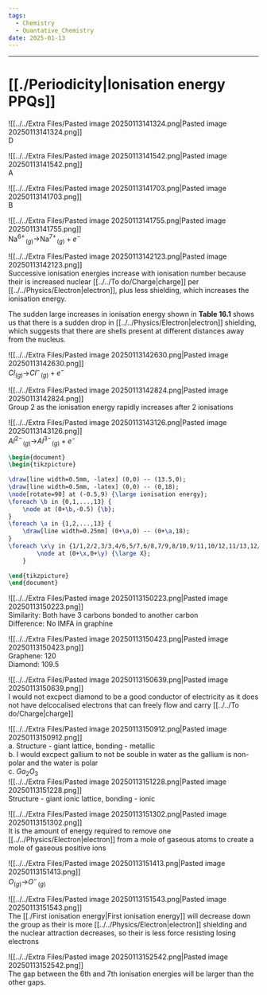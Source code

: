 ```yaml
---
tags:
  - Chemistry
  - Quantative_Chemistry
date: 2025-01-13
---
```

---  
# [[./Periodicity|Ionisation energy PPQs]]  
![[../../Extra Files/Pasted image 20250113141324.png|Pasted image 20250113141324.png]]  
D  
  
![[../../Extra Files/Pasted image 20250113141542.png|Pasted image 20250113141542.png]]  
A  
  
![[../../Extra Files/Pasted image 20250113141703.png|Pasted image 20250113141703.png]]  
B  
  
![[../../Extra Files/Pasted image 20250113141755.png|Pasted image 20250113141755.png]]  
Na$^{6+}\!_{(g)}$->Na$^{7+}\!_{(g)}+e^-$  
  
![[../../Extra Files/Pasted image 20250113142123.png|Pasted image 20250113142123.png]]  
Successive ionisation energies increase with ionisation number because their is increased nuclear [[../../To do/Charge|charge]] per [[../../Physics/Electron|electron]], plus less shielding, which increases the ionisation energy.  
  
The sudden large increases in ionisation energy shown in **Table 16.1** shows us that there is a sudden drop in [[../../Physics/Electron|electron]] shielding, which suggests that there are shells present at different distances away from the nucleus.  
  
![[../../Extra Files/Pasted image 20250113142630.png|Pasted image 20250113142630.png]]  
$Cl_{(g)}$->$Cl^-\!_{(g)}+e^-$  
  
![[../../Extra Files/Pasted image 20250113142824.png|Pasted image 20250113142824.png]]  
Group 2 as the ionisation energy rapidly increases after 2 ionisations  
  
![[../../Extra Files/Pasted image 20250113143126.png|Pasted image 20250113143126.png]]  
$Al^{2-}\!_{(g)}$->$Al^{3-}\!_{(g)}+e^-$  
  
```tikz  
\begin{document}  
\begin{tikzpicture}  
  
\draw[line width=0.5mm, -latex] (0,0) -- (13.5,0);  
\draw[line width=0.5mm, -latex] (0,0) -- (0,18);  
\node[rotate=90] at (-0.5,9) {\large ionisation energy};  
\foreach \b in {0,1,...,13} {  
	\node at (0+\b,-0.5) {\b};  
}  
\foreach \a in {1,2,...,13} {  
	\draw[line width=0.25mm] (0+\a,0) -- (0+\a,18);  
}  
\foreach \x\y in {1/1,2/2,3/3,4/6,5/7,6/8,7/9,8/10,9/11,10/12,11/13,12/17,13/18} {  
		\node at (0+\x,0+\y) {\large X};  
	}  
  
\end{tikzpicture}  
\end{document}  
```  
  
![[../../Extra Files/Pasted image 20250113150223.png|Pasted image 20250113150223.png]]  
Similarity: Both have 3 carbons bonded to another carbon  
Difference: No IMFA in graphine  
  
![[../../Extra Files/Pasted image 20250113150423.png|Pasted image 20250113150423.png]]  
Graphene: 120  
Diamond: 109.5  
  
![[../../Extra Files/Pasted image 20250113150639.png|Pasted image 20250113150639.png]]  
I would not excpect diamond to be a good conductor of electricity as it does not have delcocalised electrons that can freely flow and carry [[../../To do/Charge|charge]]  
  
![[../../Extra Files/Pasted image 20250113150912.png|Pasted image 20250113150912.png]]  
a. Structure - giant lattice, bonding - metallic  
b. I would excpect gallium to not be souble in water as the gallium is non-polar and the water is polar  
c. $Ga_2O_3$  
![[../../Extra Files/Pasted image 20250113151228.png|Pasted image 20250113151228.png]]  
Structure - giant ionic lattice, bonding - ionic  
  
![[../../Extra Files/Pasted image 20250113151302.png|Pasted image 20250113151302.png]]  
It is the amount of energy required to remove one [[../../Physics/Electron|electron]] from a mole of gaseous atoms to create a mole of gaseous positive ions  
  
![[../../Extra Files/Pasted image 20250113151413.png|Pasted image 20250113151413.png]]  
$O_{(g)}$->$O^-\!_{(g)}$  
  
![[../../Extra Files/Pasted image 20250113151543.png|Pasted image 20250113151543.png]]  
The [[./First ionisation energy|First ionisation energy]] will decrease down the group as their is more [[../../Physics/Electron|electron]] shielding and the nuclear attraction decreases, so their is less force resisting losing electrons  
  
![[../../Extra Files/Pasted image 20250113152542.png|Pasted image 20250113152542.png]]  
The gap between the 6th and 7th ionisation energies will be larger than the other gaps.